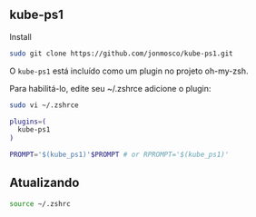 ## kube-ps1

Install

```bash
sudo git clone https://github.com/jonmosco/kube-ps1.git
```

O `kube-ps1` está incluído como um plugin no projeto oh-my-zsh. 

Para habilitá-lo, edite seu ~/.zshrce adicione o plugin:

```bash
sudo vi ~/.zshrce

plugins=(
  kube-ps1
)

PROMPT='$(kube_ps1)'$PROMPT # or RPROMPT='$(kube_ps1)'
```

## Atualizando

```bash
source ~/.zshrc
```